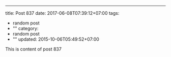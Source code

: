 ---
title: Post 837
date: 2017-06-08T07:39:12+07:00
tags:
  - random post
  - ""
category:
  - random post
  - ""
updated: 2015-10-06T05:49:52+07:00

This is content of post 837
